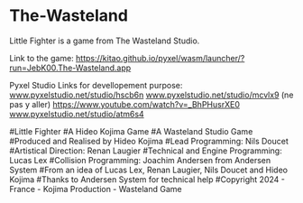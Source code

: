 # The-Wasteland
Little Fighter is a game from The Wasteland Studio.

Link to the game: https://kitao.github.io/pyxel/wasm/launcher/?run=JebK00.The-Wasteland.app

Pyxel Studio Links for devellopement purpose:
www.pyxelstudio.net/studio/hscb6n
www.pyxelstudio.net/studio/mcvlx9 (ne pas y aller)
https://www.youtube.com/watch?v=_BhPHusrXE0
www.pyxelstudio.net/studio/atm6s4

#Little Fighter
#A Hideo Kojima Game
#A Wasteland Studio Game
#Produced and Realised by Hideo Kojima
#Lead Programming: Nils Doucet
#Artistical Direction: Renan Laugier
#Technical and Engine Programming: Lucas Lex
#Collision Programming: Joachim Andersen from Andersen System
#From an idea of Lucas Lex, Renan Laugier, Nils Doucet and Hideo Kojima
#Thanks to Andersen System for technical help
#Copyright 2024 - France - Kojima Production - Wasteland Game

